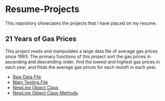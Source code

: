 # Resume-Projects
This repository showcases the projects that I have placed on my resume.
## 21 Years of Gas Prices
This project reads and manipulates a large data file of average gas prices since 1993. The primary functions of this project sort the gas prices in ascending and descending order, find the lowest and highest gas prices in each year, and finds the average gas prices for each month in each year.
- [Raw Data File](GasPrices.txt)
- [Main Testing File](SemesterProject.cpp)
- [NewLine Object Class](NewLine.h)
- [NewLine Object Class Methods](NewLineMethods.h)
